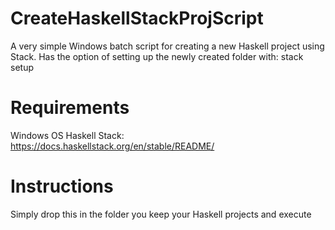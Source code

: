 # CreateHaskellStackProjScript
A very simple Windows batch script for creating a new Haskell project using Stack. Has the option of setting up the newly created folder with: stack setup

# Requirements
Windows OS
Haskell Stack: https://docs.haskellstack.org/en/stable/README/

# Instructions
Simply drop this in the folder you keep your Haskell projects and execute
